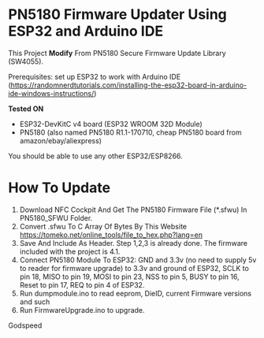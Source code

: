 # PN5180 Firmware Updater Using ESP32 and Arduino IDE

This Project **Modify** From PN5180 Secure Firmware Update Library (SW4055). 

Prerequisites: set up ESP32 to work with Arduino IDE (https://randomnerdtutorials.com/installing-the-esp32-board-in-arduino-ide-windows-instructions/)

**Tested ON**
+ ESP32-DevKitC v4 board (ESP32 WROOM 32D Module)
+ PN5180 (also named PN5180 R1.1-170710, cheap PN5180 board from amazon/ebay/aliexpress)

You should be able to use any other ESP32/ESP8266. 

# How To Update
1. Download NFC Cockpit And Get The PN5180 Firmware File (*.sfwu) In PN5180_SFWU Folder.
2. Convert .sfwu To C Array Of Bytes By This Website https://tomeko.net/online_tools/file_to_hex.php?lang=en
3. Save And Include As Header.
Step 1,2,3 is already done. The firmware included with the project is 4.1. 
4. Connect PN5180 Module To ESP32: GND and 3.3v (no need to supply 5v to reader for firmware upgrade) to 3.3v and ground of ESP32, SCLK to pin 18, MISO to pin 19, MOSI to pin 23, NSS to pin 5, BUSY to pin 16, Reset to pin 17, REQ to pin 4 of ESP32. 
5. Run dumpmodule.ino to read eeprom, DieID, current Firmware versions and such
6. Run FirmwareUpgrade.ino to upgrade.


Godspeed 
